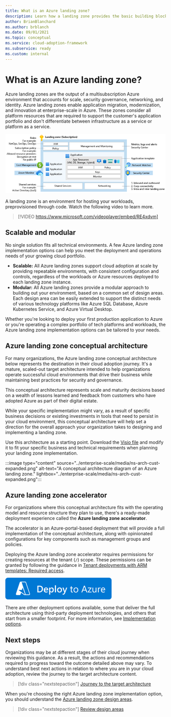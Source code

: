 ```yaml
---
title: What is an Azure landing zone?
description: Learn how a landing zone provides the basic building block of any cloud adoption environment.
author: BrianBlanchard
ms.author: brblanch
ms.date: 09/01/2021
ms.topic: conceptual
ms.service: cloud-adoption-framework
ms.subservice: ready
ms.custom: internal
---
```


# What is an Azure landing zone?

Azure landing zones are the output of a multisubscription Azure environment that accounts for scale, security governance, networking, and identity. Azure landing zones enable application migration, modernization, and innovation at enterprise-scale in Azure. These zones consider all platform resources that are required to support the customer's application portfolio and don't differentiate between infrastructure as a service or platform as a service.

![Diagram that shows a landing zone design.](../enterprise-scale/media/lz-design.png)

A landing zone is an environment for hosting your workloads, preprovisioned through code. Watch the following video to learn more.

<!-- markdownlint-disable MD034 -->

> [!VIDEO https://www.microsoft.com/videoplayer/embed/RE4xdvm]

<!-- markdownlint-enable MD034 -->

## Scalable and modular

No single solution fits all technical environments. A few Azure landing zone implementation options can help you meet the deployment and operations needs of your growing cloud portfolio.

- **Scalable:** All Azure landing zones support cloud adoption at scale by providing repeatable environments, with consistent configuration and controls, regardless of the workloads or Azure resources deployed to each landing zone instance.
- **Modular:** All Azure landing zones provide a modular approach to building out your environment, based on a common set of design areas. Each design area can be easily extended to support the distinct needs of various technology platforms like Azure SQL Database, Azure Kubernetes Service, and Azure Virtual Desktop.

Whether you're looking to deploy your first production application to Azure or you're operating a complex portfolio of tech platforms and workloads, the Azure landing zone implementation options can be tailored to your needs.

## Azure landing zone conceptual architecture

For many organizations, the Azure landing zone conceptual architecture below represents the destination in their cloud adoption journey. It's a mature, scaled-out target architecture intended to help organizations operate successful cloud environments that drive their business while maintaining best practices for security and governance.

This conceptual architecture represents scale and maturity decisions based on a wealth of lessons learned and feedback from customers who have adopted Azure as part of their digital estate.

While your specific implementation might vary, as a result of specific business decisions or existing investments in tools that need to persist in your cloud environment, this conceptual architecture will help set a direction for the overall approach your organization takes to designing and implementing a landing zone.

Use this architecture as a starting point. Download the [Visio file](https://raw.githubusercontent.com/microsoft/CloudAdoptionFramework/master/ready/enterprise-scale-architecture.vsdx) and modify it to fit your specific business and technical requirements when planning your landing zone implementation.

:::image type="content" source="../enterprise-scale/media/ns-arch-cust-expanded.png" alt-text="A conceptual architecture diagram of an Azure landing zone." lightbox="../enterprise-scale/media/ns-arch-cust-expanded.png":::

## Azure landing zone accelerator

For organizations where this conceptual architecture fits with the operating model and resource structure they plan to use, there's a ready-made deployment experience called the **Azure landing zone accelerator**.

The accelerator is an Azure-portal-based deployment that will provide a full implementation of the conceptual architecture, along with opinionated configurations for key components such as management groups and policies.

Deploying the Azure landing zone accelerator requires permissions for creating resources at the tenant (`/`) scope. These permissions can be granted by following the guidance in [Tenant deployments with ARM templates: Required access](/azure/azure-resource-manager/templates/deploy-to-tenant?tabs=azure-powershell#required-access).

[![`DTA-Button-ALZ`](https://raw.githubusercontent.com/Azure/azure-quickstart-templates/master/1-CONTRIBUTION-GUIDE/images/deploytoazure.svg?sanitize=true)](https://aka.ms/caf/ready/accelerator)

There are other deployment options available, some that deliver the full architecture using third-party deployment technologies, and others that start from a smaller footprint. For more information, see [Implementation options](./implementation-options.md).

## Next steps

Organizations may be at different stages of their cloud journey when reviewing this guidance. As a result, the actions and recommendations required to progress toward the outcome detailed above may vary. To understand best next actions in relation to where you are in your cloud adoption, review the journey to the target architecture content.

> [!div class="nextstepaction"]
> [Journey to the target architecture](./landing-zone-journey.md)

When you're choosing the right Azure landing zone implementation option, you should understand the [Azure landing zone design areas](./design-areas.md).

> [!div class="nextstepaction"]
> [Review design areas](./design-areas.md)
